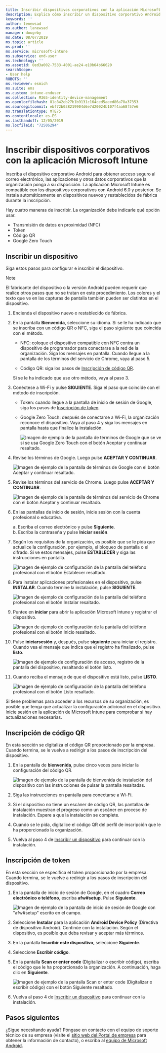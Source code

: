 ```yaml
---
title: Inscribir dispositivos corporativos con la aplicación Microsoft Intune | Microsoft Docs
description: Explica cómo inscribir un dispositivo corporativo Android en Intune
keywords: ''
author: lenewsad
ms.author: lanewsad
manager: dougeby
ms.date: 08/07/2019
ms.topic: article
ms.prod: ''
ms.service: microsoft-intune
ms.subservice: end-user
ms.technology: ''
ms.assetid: 0ed3a002-7533-4001-ae24-e10b64b66620
searchScope:
- User help
ROBOTS: ''
ms.reviewer: esmich
ms.suite: ems
ms.custom: intune-enduser
ms.collection: M365-identity-device-management
ms.openlocfilehash: 81c842eb27b1b9131c164ced5aeed86a78a37353
ms.sourcegitcommit: ebf72b038219904d6e7d20024b107f4aa68f57e6
ms.translationtype: MTE75
ms.contentlocale: es-ES
ms.lasthandoff: 12/05/2019
ms.locfileid: "72506294"
---
```

# <a name="enroll-your-corporate-device-with-the-microsoft-intune-app"></a>Inscribir dispositivos corporativos con la aplicación Microsoft Intune

Inscriba el dispositivo corporativo Android para obtener acceso seguro al correo electrónico, las aplicaciones y otros datos corporativos que la organización ponga a su disposición. La aplicación Microsoft Intune es compatible con los dispositivos corporativos con Android 6.0 y posterior. Se instala automáticamente en dispositivos nuevos y restablecidos de fábrica durante la inscripción. 

Hay cuatro maneras de inscribir. La organización debe indicarle qué opción usar.
 
* Transmisión de datos en proximidad (NFC)  
* Token  
* Código QR   
* Google Zero Touch  

## <a name="enroll-device"></a>Inscribir un dispositivo 
Siga estos pasos para configurar e inscribir el dispositivo.  

> [!NOTE]
> El fabricante del dispositivo o la versión Android pueden requerir que realice otros pasos que no se tratan en este procedimiento. Los colores y el texto que ve en las capturas de pantalla también pueden ser distintos en el dispositivo.  

1. Encienda el dispositivo nuevo o restablecido de fábrica.  
2. En la pantalla **Bienvenida**, seleccione su idioma.   Si se le ha indicado que se inscriba con un código QR o NFC, siga el paso siguiente que coincida con el método.  
     * NFC: coloque el dispositivo compatible con NFC contra un dispositivo de programador para conectarse a la red de la organización. Siga los mensajes en pantalla. Cuando llegue a la pantalla de los términos del servicio de Chrome, vaya al paso 5.  

     * Código QR: siga los pasos de [Inscripción de código QR](#qr-code-enrollment).  

     Si se le ha indicado que use otro método, vaya al paso 3.    

3. Conéctese a Wi-Fi y pulse **SIGUIENTE**. Siga el paso que coincide con el método de inscripción. 

    * Token: cuando llegue a la pantalla de inicio de sesión de Google, siga los pasos de [Inscripción de token](#token-enrollment).  
    * Google Zero Touch: después de conectarse a Wi-Fi, la organización reconoce el dispositivo. Vaya al paso 4 y siga los mensajes en pantalla hasta que finalice la instalación.    
 
       ![Imagen de ejemplo de la pantalla de términos de Google que se ve si se usa Google Zero Touch con el botón Aceptar y continuar resaltado.](./media/google-zero-touch-intune-app-01.png)   
   
4. Revise los términos de Google. Luego pulse **ACEPTAR Y CONTINUAR**.  

      ![Imagen de ejemplo de la pantalla de términos de Google con el botón Aceptar y continuar resaltado.](./media/fully-managed-intune-app-04.png)   

6. Revise los términos del servicio de Chrome. Luego pulse **ACEPTAR Y CONTINUAR**.  

   ![Imagen de ejemplo de la pantalla de términos del servicio de Chrome con el botón Aceptar y continuar resaltado.](./media/fully-managed-intune-app-06.png)   

7. En las pantallas de inicio de sesión, inicie sesión con la cuenta profesional o educativa.   

    a. Escriba el correo electrónico y pulse **Siguiente**.      
    b. Escriba la contraseña y pulse **Iniciar sesión**.  

8. Según los requisitos de la organización, es posible que se le pida que actualice la configuración, por ejemplo, el bloqueo de pantalla o el cifrado. Si ve estos mensajes, pulse **ESTABLECER** y siga las instrucciones en pantalla.  

   ![Imagen de ejemplo de configuración de la pantalla del teléfono profesional con el botón Establecer resaltado.](./media/fully-managed-intune-app-10.png)   

9. Para instalar aplicaciones profesionales en el dispositivo, pulse **INSTALAR**. Cuando termine la instalación, pulse **SIGUIENTE**.  

   ![Imagen de ejemplo de configuración de la pantalla del teléfono profesional con el botón Instalar resaltado.](./media/fully-managed-intune-app-11.png)   

10. Puntee en **iniciar** para abrir la aplicación Microsoft Intune y registrar el dispositivo. 

    ![Imagen de ejemplo de configuración de la pantalla del teléfono profesional con el botón Inicio resaltado.](./media/fully-managed-intune-app-17.png)   

11. Pulse  **iniciarsesión** y, después, pulse **siguiente** para iniciar el registro. Cuando vea el mensaje que indica que el registro ha finalizado, pulse **listo**.  

    ![Imagen de ejemplo de configuración de acceso, registro de la pantalla del dispositivo, resaltando el botón listo.](./media/fully-managed-intune-app-19.png)   

10. Cuando reciba el mensaje de que el dispositivo está listo, pulse **LISTO**.  

    ![Imagen de ejemplo de configuración de la pantalla del teléfono profesional con el botón Listo resaltado.](./media/fully-managed-intune-app-18.png)   

Si tiene problemas para acceder a los recursos de su organización, es posible que tenga que actualizar la configuración adicional en el dispositivo. Inicie sesión en la aplicación de Microsoft Intune para comprobar si hay actualizaciones necesarias.   


## <a name="qr-code-enrollment"></a>Inscripción de código QR  
En esta sección se digitaliza el código QR proporcionado por la empresa.  Cuando termina, se le vuelve a redirigir a los pasos de inscripción del dispositivo.     
  
1. En la pantalla de **bienvenida**, pulse cinco veces para iniciar la configuración del código QR.  

   ![Imagen de ejemplo de la pantalla de bienvenida de instalación del dispositivo con las instrucciones de pulsar la pantalla resaltadas.](./media/qr-code-intune-app-01.png)  

2. Siga las instrucciones en pantalla para conectarse a Wi-Fi.  
3. Si el dispositivo no tiene un escáner de código QR, las pantallas de instalación muestran el progreso como un escáner en proceso de instalación. Espere a que la instalación se complete.  
4. Cuando se le pida, digitalice el código QR del perfil de inscripción que le ha proporcionado la organización.  
5. Vuelva al paso 4 de [Inscribir un dispositivo](#enroll-device) para continuar con la instalación.  

## <a name="token-enrollment"></a>Inscripción de token  
En esta sección se especifica el token proporcionado por la empresa. Cuando termina, se le vuelve a redirigir a los pasos de inscripción del dispositivo.  

1. En la pantalla de inicio de sesión de Google, en el cuadro **Correo electrónico o teléfono**, escriba **afw#setup**. Pulse **Siguiente**. 

   ![Imagen de ejemplo de la pantalla de inicio de sesión de Google con "afw#setup" escrito en el campo.](./media/token-intune-app-01.png)   

2. Seleccione **Instalar** para la aplicación **Android Device Policy** (Directiva de dispositivo Android). Continúe con la instalación. Según el dispositivo, es posible que deba revisar y aceptar más términos.    

3. En la pantalla **Inscribir este dispositivo**, seleccione **Siguiente**.  

4. Seleccione **Escribir código**.  

5. En la pantalla **Scan or enter code** (Digitalizar o escribir código), escriba el código que le ha proporcionado la organización.  A continuación, haga clic en **Siguiente**.  

   ![Imagen de ejemplo de la pantalla Scan or enter code (Digitalizar o escribir código) con el botón Siguiente resaltado.](./media/token-intune-app-04.png)  

6. Vuelva al paso 4 de [Inscribir un dispositivo](#enroll-device) para continuar con la instalación.  



## <a name="next-steps"></a>Pasos siguientes   
¿Sigue necesitando ayuda? Póngase en contacto con el equipo de soporte técnico de su empresa (visite el [sitio web del Portal de empresa](https://go.microsoft.com/fwlink/?linkid=2010980) para obtener la información de contacto), o escriba al <a href="mailto:wintunedroidfbk@microsoft.com?subject=I'm having trouble with enrolling my Android device&body=Describe the issue you're experiencing here.">equipo de Microsoft Android</a>.  
